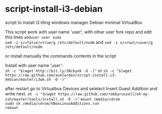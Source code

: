 # script-install-i3-debian
script to install i3 tiling windows manager Debian minimal VirtualBox

This script work with user name 'user', with other user fork repo and edit this lines
 `adduser user sudo`  
 `sed -i s/=false/=true/g /etc/default/nodm` and 
 `sed -i s/=root/=user/g /etc/default/nodm` 

or install manually the commands contents in the script

Install with user name 'user':  
`sh -c "$(wget http://bit.ly/1Ncbyek -O -)"`
or
`sh -c "$(wget https://raw.github.com/avelardev/script-install-i3-debian/master/i3wm.sh -O -)"`

after restart go to Virtualbox Devices and selelect Insert Guest Addition and write next. 
`sh -c "$(wget https://raw.github.com/robbyrussell/oh-my-zsh/master/tools/install.sh -O -)"`
  `mount /media/cdrom`   
  `sudo sh /media/cdrom/VBoxLinuxAdditions.run`    
  `reboot`   
